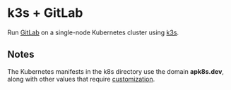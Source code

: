 # k3s + GitLab

Run [GitLab] on a single-node Kubernetes cluster using [k3s].

## Notes

The Kubernetes manifests in the k8s directory use the domain **apk8s.dev**, along with other values that require [customization].


[k3s]: https://k3s.io
[GitLab]: https://gitlab.com/gitlab-org/gitlab
[customization]: https://kubectl.docs.kubernetes.io/pages/app_management/introduction.html